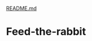 [README.md](https://github.com/Viperqueen/Feed-the-rabbit/files/8204079/README.md)
# Feed-the-rabbit
